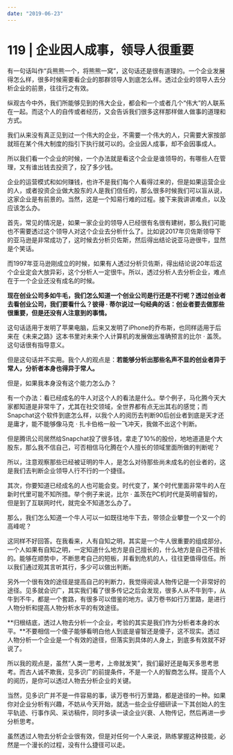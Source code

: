 ```yaml
---
date: "2019-06-23"
---  
```

      
# 119 | 企业因人成事，领导人很重要
有一句话叫作“兵熊熊一个，将熊熊一窝”，这句话还是很有道理的。一个企业发展得怎么样，很多时候需要看企业的那群领导人到底怎么样。透过企业的领导人去分析企业的前景，往往行之有效。

纵观古今中外，我们所能够见到的伟大企业，都会和一个或者几个“伟大”的人联系在一起。而这个人的自传或者经历，又会告诉我们很多这样那样做人做事的道理和方式。

我们从来没有真正见到过一个伟大的企业，不需要一个伟大的人，只需要大家按部就班在某个伟大制度的指引下执行就可以的。企业因人成事，却不会因事成人。

所以我们看一个企业的时候，一个办法就是看这个企业是谁领导的，有哪些人在管理，又有谁出钱去投资了，投了多少钱。

企业的运营模式和如何赚钱，也许不是我们每个人看得过来的，但是如果运营企业的人，或者投资企业做大股东的人是我们信任的，那么很多时候我们可以盲从说，这家企业是有前景的。当然，这是一个知易行难的过程。接下来我讲讲难点，以及应该怎么办。

<!-- [[[read_end]]] -->

首先，常见的情况是，如果一家企业的领导人已经很有名很有建树，那么我们可能也不需要透过这个领导人对这个企业去分析什么了。比如说2017年贝佐斯领导下的亚马逊是非常成功了，这时候去分析贝佐斯，然后得出结论说亚马逊很牛，显然是个笑话。

而1997年亚马逊刚成立的时候，如果有人透过分析贝佐斯，得出结论说20年后这个企业定会大放异彩，这个分析人一定很牛。所以，透过分析人去分析企业，难点在于一个企业还没有成名的时候。

**现在创业公司多如牛毛，我们怎么知道一个创业公司是行还是不行呢？透过创业者去看创业公司，我们要看什么？彼得 · 蒂尔说过一句经典的话：创业者要去做那些很重要，但是还没有人注意到的事情。**

这句话适用于发明了苹果电脑，后来又发明了iPhone的乔布斯，也同样适用于后来在《未来之路》这本书里对未来个人计算机的发展做出准确预言的比尔 · 盖茨。这句话很有指导意义。

但是这句话并不实用。我个人的观点是：**若能够分析出那些名声不显的创业者异于常人，分析者本身也得异于常人。**

但是，如果我本身没有这个能力怎么办？

有一个办法：看已经成名的牛人对这个人的看法是什么。举个例子，马化腾今天大家都知道是非常牛了，尤其在社交领域，全世界都有点无出其右的感觉；而Snapchat这个软件到底怎么样，以我个人的阅历去判断90后创业者到底是天才还是庸才，能不能够像马克 · 扎卡伯格一般一飞冲天，我做不出这个判断。

但是腾讯公司居然给Snapchat投了很多钱，拿走了10\%的股份，地地道道是个大股东，那么我不信自己，可否相信马化腾在个人擅长的领域里面所做的判断呢？

所以，注意观察那些已经被证明的牛人，是怎么对待那些尚未成名的创业者的，这是我们去判断企业领导人行不行的一个捷径。

其次，你要知道已经成名的人也可能会变。时代变了，某个时代里面非常牛的人在新时代里可能不知所措。举个例子来说，比尔 · 盖茨在PC机时代是英明睿智的，但是到了互联网时代，就完全不知道怎么办了。

那么，我们怎么知道一个牛人可以一如既往地牛下去，带领企业攀登一个又一个的高峰呢？

这同样不好回答。在我看来，人有自知之明，其实是一个牛人很重要的组成部分。一个人如果有自知之明，一定知道什么地方是自己擅长的，什么地方是自己不擅长的。能够在顺势中，不断思考自己的短板，并看到危机的人，往往更值得信任。所以我们通过观其言听其行，多少可以做出判断。

另外一个很有效的途径是提高自己的判断力，我觉得阅读人物传记是一个非常好的途径。见多就会识广，其实我们看了很多传记之后会发现，很多人从不牛到牛，从牛到不牛，都是一个套路，有很多可以借鉴的地方。读万卷书如行万里路，是进行人物分析和提高人物分析水平的有效途径。

**归根结底，透过人物去分析一个企业，考验的其实是我们作为分析者本身的水平。**不要相信一个傻子能够看明白他人到底是睿智还是傻子，这不现实。透过人物分析一个企业是一个有效的途径，但落实到具体的人身上，到底多有效就不好说了。

所以我的观点是，虽然“人类一思考，上帝就发笑”，我们最好还是每天多思考思考。而古人诚不欺我，见多识广的前提条件，不是一个人的智商怎么样。提高个人的阅历，是你可以透过人物去分析企业的关键。

当然，见多识广并不是一件容易的事，读万卷书行万里路，都是途径的一种。如果你对企业分析有兴趣，不妨从今天开始，就选一些企业仔细研读一下其创始人的生平轨迹、行事作风、采访稿件，同时多读一读企业兴衰、人物传记，然后再进一步分析思考。

虽然透过人物去分析企业很有效，但是对任何一个人来说，熟练掌握这种技能，必然是一个漫长的过程，没有什么捷径可以走。